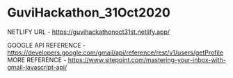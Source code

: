 # GuviHackathon_31Oct2020

  NETLIFY URL -   https://guvihackathonoct31st.netlify.app/
  
  GOOGLE API REFERENCE - https://developers.google.com/gmail/api/reference/rest/v1/users/getProfile
  MORE REFERENCE - https://www.sitepoint.com/mastering-your-inbox-with-gmail-javascript-api/

